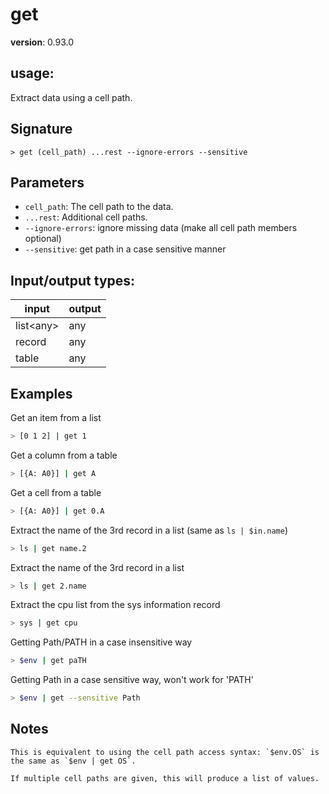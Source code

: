 # get

**version**: 0.93.0

## **usage**:

Extract data using a cell path.

## Signature

`> get (cell_path) ...rest --ignore-errors --sensitive`

## Parameters

- `cell_path`: The cell path to the data.
- `...rest`: Additional cell paths.
- `--ignore-errors`: ignore missing data (make all cell path members optional)
- `--sensitive`: get path in a case sensitive manner

## Input/output types:

| input       | output |
| ----------- | ------ |
| list\<any\> | any    |
| record      | any    |
| table       | any    |

## Examples

Get an item from a list

```bash
> [0 1 2] | get 1
```

Get a column from a table

```bash
> [{A: A0}] | get A
```

Get a cell from a table

```bash
> [{A: A0}] | get 0.A
```

Extract the name of the 3rd record in a list (same as `ls | $in.name`)

```bash
> ls | get name.2
```

Extract the name of the 3rd record in a list

```bash
> ls | get 2.name
```

Extract the cpu list from the sys information record

```bash
> sys | get cpu
```

Getting Path/PATH in a case insensitive way

```bash
> $env | get paTH
```

Getting Path in a case sensitive way, won't work for 'PATH'

```bash
> $env | get --sensitive Path
```

## Notes

```text
This is equivalent to using the cell path access syntax: `$env.OS` is the same as `$env | get OS`.

If multiple cell paths are given, this will produce a list of values.
```
